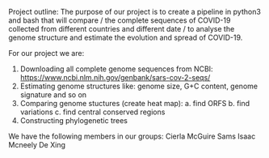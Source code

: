 Project outline:
The purpose of our project is to create a pipeline in python3 and bash that will compare  /
the complete sequences of COVID-19 collected from different countries and different date /
to analyse the genome structure and estimate the evolution and spread of COVID-19. 

For our project we are:
1. Downloading all complete genome sequences from NCBI: https://www.ncbi.nlm.nih.gov/genbank/sars-cov-2-seqs/
2. Estimating genome structures like: genome size, G+C content, genome signature and so on
3. Comparing genome stuctures (create heat map):
 a. find ORFS
 b. find variations
 c. find central conserved regions
4. Constructing phylogenetic trees

We have the following members in our groups:
 Cierla McGuire Sams
 Isaac Mcneely
 De Xing

